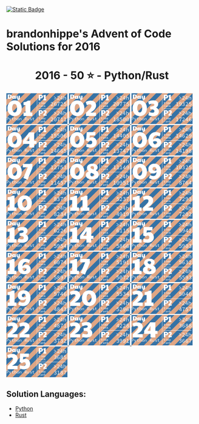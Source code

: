 <p><a href = "https://adventofcode.com/2016"> <img alt="Static Badge" src="https://img.shields.io/badge/2016-50*-118a03?style=flat-square&logo=data%3Aimage%2Fjpg%3Bbase64%2C%2F9j%2F4AAQSkZJRgABAQAAAQABAAD%2F%2FgAfQ29tcHJlc3NlZCBieSBqcGVnLXJlY29tcHJlc3P%2F2wCEAAQEBAQEBAQEBAQGBgUGBggHBwcHCAwJCQkJCQwTDA4MDA4MExEUEA8QFBEeFxUVFx4iHRsdIiolJSo0MjRERFwBBAQEBAQEBAQEBAYGBQYGCAcHBwcIDAkJCQkJDBMMDgwMDgwTERQQDxAUER4XFRUXHiIdGx0iKiUlKjQyNEREXP%2FCABEIAEAAQAMBIgACEQEDEQH%2FxAAcAAEAAgIDAQAAAAAAAAAAAAAABggFBwMECQH%2F2gAIAQEAAAAAo%2BZXkwwNz5LQwnkD3pk68TyBrFb2kfbiejq3H30t5vM%2FjFs4d0tlVAMhcWlS5tScQAf%2FxAAYAQADAQEAAAAAAAAAAAAAAAABBQYCBP%2FaAAgBAhAAAABtxDuVyOa9rAi%2FysLH%2F8QAGAEAAwEBAAAAAAAAAAAAAAAAAQIEAAP%2F2gAIAQMQAAAAnbL0oM3Osxl8n%2F%2FEADYQAAEEAQEEBwYEBwAAAAAAAAIBAwQFBgcACBEhEBITIDEyQRQVIlNhchYXMFJic4KRkqPB%2F9oACAEBAAE%2FAOmkpLTI7SJS0sQpM%2BUSgyyKoimqJx9dsgx%2B4xa2k0d9CKJYx0BXWTVFUe0BDHmPFOaL393xvtNXcR%2Bjr5f4sntvLN9TWDIS%2FfGgH%2FoEe7K0xz6JQV2UHi85ynmxhlNSWG%2B2RGj5oTiBxIEVPUujduDr6wYx9AnF%2FaKe29E31NWZxfMrIRdFdpjntpSzsji4xNSpiRjkuSng7ECaBOKq31%2BCuf09OCbyuc4gzDrbEGLqqjgDQMv8GXgaDkgtuhtHyXd11l5XdfHqbt7z%2B0okKQp%2FR9v4HNsH3d4GB59VZjQ5G5JrWWpKLElNorqdu0oIoOhyLbUTd%2Fhaj51%2BKrjIHYlcMCPGWNGaTtjJpSVVVw%2BQptIud3LRnlXQo9tdM%2BVGESfJQ%2F5pr1G9s63m82ypmZXU7DFJWPgbRA3wffNs%2BSobh9wRIiEQFVJVREROaqq7acwPyR0kfu81sZSvK37Y7EeeJRYI%2BTcVkC5Ca%2Bu2ZsNa8aRpZ4XayWJRAr7cUHyBDeb88OSI7OtOsOuMvtk262SgYGnAhIV4Kiovqnd3ZdLEvLNdQb6OiVNW6qQEd8r8oPFz7GdtftWS1CyH3VUSVXGqpwhjdXyyXvApH%2FA20J1Yd03yT2axdIscsyBuaHyD8BkD9vgW281pczBkhqXjjYlW2Kh7yBrmAPn5JA%2FwO9yqZgSbSuj2sxYkByS0EmQIK4rTKkiGaCPMlFPTbWzVXHKHDKjTPTOcycN%2BA2MmRFPiLcMk5Ndb5jvifToRqtSWONWemOpEuP7rCE6kR%2BYfAFionxxzJfUPFva%2Fj1MS7tY1DPObVNyXBiSTBQJxlF%2BFVRfX9L%2F%2FxAAlEQACAwABAwMFAQAAAAAAAAABAgMEBQARQVEGEDESFDI0YpH%2F2gAIAQIBAT8A5o2Wp0LlpAC0MLuAfjqo68y7T3s6lccAPNCjkD4BI9tSTVhijky68MzBuskcjFSy%2FwAnzzV9V13zNGjoU7FG29eRVSVeqsxHZhzH9VVosrNoUali7bSBFZIkIVWHljzLl1Zo5JNSvDAWYGOONixC%2FwBHz7bfX1JqR4Fb9WuwkuzAf4gPnmMD6Y1nw7H6VpjJTlPnuhPs6l0dQxUkEdR8jmRk18isYISzu7l5JX%2FJ2Pc81sqvr1ft5yVKsHjkX8kYdxyNTHGiFyxVQPqPyenc8%2F%2FEACIRAAICAAUFAQAAAAAAAAAAAAECAAMEEBIhURETIzJBgf%2FaAAgBAwEBPwCIup1Xkx10O68HplWKySLCRwRK8O3cR0cMoYbiWYdjY7uyqpb7LBWCBWxPJOVXgrNzex2QS3z1i0ey7MMhLLDY3U7fAJXYam1D9EO5Jn%2F%2F2Q%3D%3D&labelColor=black" target="_blank"></a></p>

# brandonhippe's Advent of Code Solutions for 2016
<!-- #{(year_tiles)} -->
<h1 align="center">
  2016 - 50 ⭐ - Python/Rust
</h1>
<a href="python/1.py">
  <img src=".tiles/images/2016/01.png" width="161px">
</a>
<a href="python/2.py">
  <img src=".tiles/images/2016/02.png" width="161px">
</a>
<a href="python/3.py">
  <img src=".tiles/images/2016/03.png" width="161px">
</a>
<a href="python/4.py">
  <img src=".tiles/images/2016/04.png" width="161px">
</a>
<a href="python/5.py">
  <img src=".tiles/images/2016/05.png" width="161px">
</a>
<a href="python/6.py">
  <img src=".tiles/images/2016/06.png" width="161px">
</a>
<a href="python/7.py">
  <img src=".tiles/images/2016/07.png" width="161px">
</a>
<a href="python/8.py">
  <img src=".tiles/images/2016/08.png" width="161px">
</a>
<a href="python/9.py">
  <img src=".tiles/images/2016/09.png" width="161px">
</a>
<a href="python/10.py">
  <img src=".tiles/images/2016/10.png" width="161px">
</a>
<a href="python/11.py">
  <img src=".tiles/images/2016/11.png" width="161px">
</a>
<a href="python/12.py">
  <img src=".tiles/images/2016/12.png" width="161px">
</a>
<a href="python/13.py">
  <img src=".tiles/images/2016/13.png" width="161px">
</a>
<a href="python/14.py">
  <img src=".tiles/images/2016/14.png" width="161px">
</a>
<a href="python/15.py">
  <img src=".tiles/images/2016/15.png" width="161px">
</a>
<a href="python/16.py">
  <img src=".tiles/images/2016/16.png" width="161px">
</a>
<a href="python/17.py">
  <img src=".tiles/images/2016/17.png" width="161px">
</a>
<a href="python/18.py">
  <img src=".tiles/images/2016/18.png" width="161px">
</a>
<a href="python/19.py">
  <img src=".tiles/images/2016/19.png" width="161px">
</a>
<a href="python/20.py">
  <img src=".tiles/images/2016/20.png" width="161px">
</a>
<a href="python/21.py">
  <img src=".tiles/images/2016/21.png" width="161px">
</a>
<a href="python/22.py">
  <img src=".tiles/images/2016/22.png" width="161px">
</a>
<a href="python/23.py">
  <img src=".tiles/images/2016/23.png" width="161px">
</a>
<a href="python/24.py">
  <img src=".tiles/images/2016/24.png" width="161px">
</a>
<a href="python/25.py">
  <img src=".tiles/images/2016/25.png" width="161px">
</a>
<!-- #{/(year_tiles)} -->

## Solution Languages:
 - [Python](python/README.md)
 - [Rust](rust/README.md)